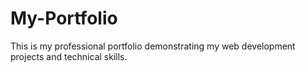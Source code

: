 # My-Portfolio
This is my professional portfolio demonstrating my web development projects and technical skills.
